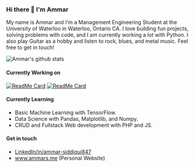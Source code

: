 ### Hi there 👋 I'm Ammar

<!--
**ammar-s847/ammar-s847** is a ✨ _special_ ✨ repository because its `README.md` (this file) appears on your GitHub profile.

Here are some ideas to get you started:

- 🔭 I’m currently working on ...
- 🌱 I’m currently learning ...
- 👯 I’m looking to collaborate on ...
- 🤔 I’m looking for help with ...
- 💬 Ask me about ...
- 📫 How to reach me: ...
- 😄 Pronouns: ...
- ⚡ Fun fact: ...
-->

My name is Ammar and I'm a Management Engineering Student at the University of Waterloo in Waterloo, Ontario CA. I love building fun projects, solving problems with code, and I am currently working a lot with Python. I also play Guitar as a hobby and listen to rock, blues, and metal music. Feel free to get in touch!

![Ammar's github stats](https://github-readme-stats.vercel.app/api?username=ammar-s847&show_icons=true) <!-- &bg_color=9842f5&text_color=ffffff&title_color=ffffff&icon_color=ffffff -->

#### Currently Working on
[![ReadMe Card](https://github-readme-stats.vercel.app/api/pin/?username=ammar-s847&repo=A-Star-Pathfinding-Visualizer)](https://github.com/ammar-s847/A-Star-Pathfinding-Visualizer)
[![ReadMe Card](https://github-readme-stats.vercel.app/api/pin/?username=ammar-s847&repo=forex-comparison)](https://github.com/ammar-s847/forex-comparison)
<!--
* Markov Chain Project
* PHP CRUD Web app
* Sentiment Analysis Project
-->

#### Currently Learning
* Basic Machine Learning with TensorFlow.
* Data Science with Pandas, Matplotlib, and Numpy.
* CRUD and Fullstack Web development with PHP and JS.

#### Get in touch
* <a href="https://www.linkedin.com/in/ammar-siddiqui847" target="_blank">LinkedIn/in/ammar-siddiqui847</a>
* <a href="http://www.ammars.me" target="_blank">www.ammars.me</a> (Personal Website)
